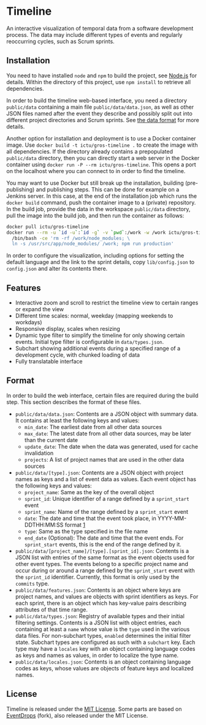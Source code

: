 Timeline
========

An interactive visualization of temporal data from a software development 
process. The data may include different types of events and regularly 
reoccurring cycles, such as Scrum sprints.

## Installation

You need to have installed `node` and `npm` to build the project, see 
[Node.js](https://nodejs.org/) for details. Within the directory of this 
project, use `npm install` to retrieve all dependencies.

In order to build the timeline web-based interface, you need a directory 
`public/data` containing a main file `public/data/data.json`, as well as other 
JSON files named after the event they describe and possibly split out into 
different project directories and Scrum sprints. See [the data format](#format) 
for more details.

Another option for installation and deployment is to use a Docker container 
image. Use `docker build -t ictu/gros-timeline .` to create the image with all 
dependencies. If the directory already contains a prepopulated `public/data` 
directory, then you can directly start a web server in the Docker container 
using `docker run -P --rm ictu/gros-timeline`. This opens a port on the 
localhost where you can connect to in order to find the timeline.

You may want to use Docker but still break up the installation, building 
(pre-publishing) and publishing steps. This can be done for example on 
a Jenkins server. In this case, at the end of the installation job which runs 
the `docker build` command, push the container image to a (private) repository. 
In the build job, provide the data in the workspace `public/data` directory, 
pull the image into the build job, and then run the container as follows:

```sh
docker pull ictu/gros-timeline
docker run --rm -u `id -u`:`id -g` -v `pwd`:/work -w /work ictu/gros-timeline \
  /bin/bash -ce 'rm -rf /work/node_modules; \
  ln -s /usr/src/app/node_modules/ /work; npm run production'
```

In order to configure the visualization, including options for setting the 
default language and the link to the sprint details, copy `lib/config.json` to 
`config.json` and alter its contents there.

## Features

- Interactive zoom and scroll to restrict the timeline view to certain ranges 
  or expand the view
- Different time scales: normal, weekday (mapping weekends to workdays)
- Responsive display, scales when resizing
- Dynamic type filter to simplify the timeline for only showing certain events. 
  Initial type filter is configurable in `data/types.json`.
- Subchart showing additional events during a specified range of a development 
  cycle, with chunked loading of data
- Fully translatable interface

## Format

In order to build the web interface, certain files are required during the 
build step. This section describes the format of these files.

- `public/data/data.json`: Contents are a JSON object with summary data. It 
  contains at least the following keys and values:
  - `min_date`: The earliest date from all other data sources
  - `max_date`: The latest date from all other data sources, may be later than 
    the current date
  - `update_date`: The date when the data was generated, used for cache 
    invalidation
  - `projects`: A list of project names that are used in the other data sources
- `public/data/[type].json`: Contents are a JSON object with project names as 
  keys and a list of event data as values. Each event object has the following 
  keys and values:
  - `project_name`: Same as the key of the overall object
  - `sprint_id`: Unique identifier of a range defined by a `sprint_start` event
  - `sprint_name`: Name of the range defined by a `sprint_start` event
  - `date`: The date and time that the event took place, in YYYY-MM-DDTHH:MM:SS
    format [1](http://www.ecma-international.org/ecma-262/5.1/#sec-15.9.1.15)
  - `type`: Same as the type specified in the file name
  - `end_date` (Optional): The date and time that the event ends. For 
    `sprint_start` events, this is the end of the range defined by it.
- `public/data/[project_name]/[type].[sprint_id].json`: Contents is a JSON list 
  with entries of the same format as the event objects used for other event 
  types. The events belong to a specific project name and occur during or 
  around a range defined by the `sprint_start` event with the `sprint_id` 
  identifier. Currently, this format is only used by the `commits` type.
- `public/data/features.json`: Contents is an object where keys are project 
  names, and values are objects with sprint identifiers as keys. For each 
  sprint, there is an object which has key-value pairs describing attributes of 
  that time range.
- `public/data/types.json`: Registry of available types and their initial 
  filtering settings. Contents is a JSON list with object entries, each 
  containing at least a `name` whose value is the `type` used in the various 
  data files. For non-subchart types, `enabled` determines the initial filter 
  state. Subchart types are configured as such with a `subchart` key. Each type 
  may have a `locales` key with an object containing language codes as keys and 
  names as values, in order to localize the type name.
- `public/data/locales.json`: Contents is an object containing language codes 
  as keys, whose values are objects of feature keys and localized names.

## License

Timeline is released under the [MIT 
License](https://opensource.org/licenses/MIT). Some parts are based on 
[EventDrops](https://github.com/lhelwerd/EventDrops) (fork), also released 
under the MIT License.
